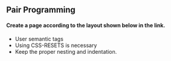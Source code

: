 ## Pair Programming

#### Create a page according to the layout shown below in the link.

- User semantic tags
- Using CSS-RESETS is necessary
- Keep the proper nesting and indentation.
